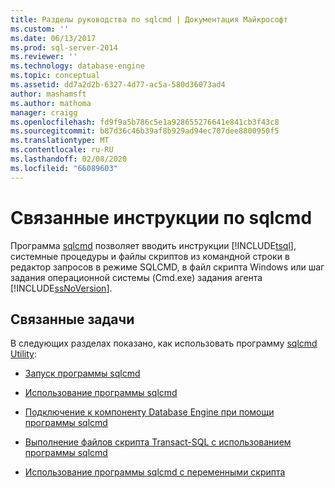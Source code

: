 ```yaml
---
title: Разделы руководства по sqlcmd | Документация Майкрософт
ms.custom: ''
ms.date: 06/13/2017
ms.prod: sql-server-2014
ms.reviewer: ''
ms.technology: database-engine
ms.topic: conceptual
ms.assetid: dd7a2d2b-6327-4d77-ac5a-580d36073ad4
author: mashamsft
ms.author: mathoma
manager: craigg
ms.openlocfilehash: fd9f9a5b786c5e1a928655276641e841cb3f43c8
ms.sourcegitcommit: b87d36c46b39af8b929ad94ec707dee8800950f5
ms.translationtype: MT
ms.contentlocale: ru-RU
ms.lasthandoff: 02/08/2020
ms.locfileid: "66089603"
---
```

# <a name="sqlcmd-how-to-topics"></a>Связанные инструкции по sqlcmd
  Программа [sqlcmd](../tools/sqlcmd-utility.md) позволяет вводить инструкции [!INCLUDE[tsql](../includes/tsql-md.md)], системные процедуры и файлы скриптов из командной строки в редактор запросов в режиме SQLCMD, в файл скрипта Windows или шаг задания операционной системы (Cmd.exe) задания агента [!INCLUDE[ssNoVersion](../includes/ssnoversion-md.md)].  
  
## <a name="related-tasks"></a>Связанные задачи  
 В следующих разделах показано, как использовать программу [sqlcmd Utility](../tools/sqlcmd-utility.md):  
  
-   [Запуск программы sqlcmd](../relational-databases/scripting/sqlcmd-start-the-utility.md)  
  
-   [Использование программы sqlcmd](../relational-databases/scripting/sqlcmd-use-the-utility.md)  
  
-   [Подключение к компоненту Database Engine при помощи программы sqlcmd](../relational-databases/scripting/sqlcmd-connect-to-the-database-engine.md)  
  
-   [Выполнение файлов скрипта Transact-SQL с использованием программы sqlcmd](../relational-databases/scripting/sqlcmd-run-transact-sql-script-files.md)  
  
-   [Использование программы sqlcmd с переменными скрипта](../relational-databases/scripting/sqlcmd-use-with-scripting-variables.md)  
  
  
